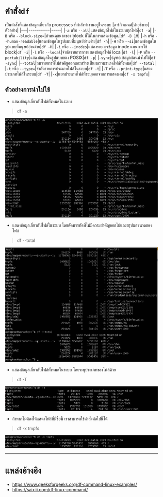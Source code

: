 # คำสั่ง`df`
เป็นคำสั่งที่แสดงข้อมูลเกี่ยวกับ processes ที่กำลังทำงานอยู่ในระบบ
|อาร์กิวเมนต์|คำอธิบาย|ตัวอย่าง|
|---|-----------|-----|
|`-a` หรือ `--all`|แสดงข้อมูลไฟล์ในระบบทุกไฟล์|`df -a`|
|`-B` หรือ `--block-size=`|กำหนดขนาดของ block ที่ใช้ในการแสดงข้อมูล.|`df -B 1M`|
|`-h` หรือ `--human-readable`|แสดงข้อมูลในรูปแบบที่มนุษย์อ่านง่าย|`df -h`|
|`-H` หรือ `--si`|แสดงข้อมูลในรูปแบบที่มนุษย์อ่านง่าย|`df -H`|
|`-i` หรือ `--inodes`|แสดงรายการข้อมูล inode แทนการใช้ block|`df -i`|
|`-l` หรือ `--local`|จำกัดรายการการแสดงข้อมูลไฟล์ local|`df -l`|
|`-P` หรือ `--portability`|แสดงข้อมูลในรูปแบบของ POSIX|`df -p`|
|`-sync`|sync ข้อมูลก่อนนำไปใช้|`df -sync`|
|`--total`|ลบรายการที่ไม่สำคัญออกและสร้างเป็นผลรวมขนาดไฟล์ทั้งหมด|`df --total`|
|`-t` หรือ `--type=`|จำกัดรายการประเภทไฟล์ในระบบ|`df -t`|
|`-T` หรือ `--print-type`|แสดงประเภทไฟล์ในระบบ|`df -T`|
|`-x`|แยกประเภทไฟล์ที่ระบุออกจากการแสดงผล|`df -x tmpfs`|
## ตัวอย่างการนำไปใช้
- แสดงข้อมูลเกี่ยวกับไฟล์ทั้งหมดในระบบ
> df -a

![df-a.png](../../Assets/df/df-a.png)
- แสดงข้อมูลเกี่ยวกับไฟล์ในระบบ โดยตัดบรรทัดที่ไม่มีความสำคัญออกไปและสรุปผลขนาดของไฟล์
> df --total

![df--total.png](../../Assets/df/df--total.png)
- แสดงข้อมูลเกี่ยวกับไฟล์ทั้งหมดในระบบ โดยระบุประเภทของไฟล์ด้วย
> df -T

![df-T.png](../../Assets/df/df-T.png)
- ถ้าหากไม่ต้องให้แสดงไฟล์ที่มีชื่อนี้ เราสามารถใช้คำสั่งต่อไปนี้ได้
> df -x tmpfs

![df-x.png](../../Assets/df/df-x.png)
***
# แหล่งอ้างอิง
- https://www.geeksforgeeks.org/df-command-linux-examples/
- https://saixiii.com/df-linux-command/
